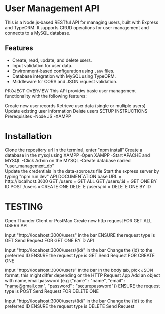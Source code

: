 # User Management API

This is a Node.js-based RESTful API for managing users, built with Express and TypeORM. It supports CRUD operations for user management and connects to a MySQL database.

## Features

- Create, read, update, and delete users.
- Input validation for user data.
- Environment-based configuration using `.env` files.
- Database integration with MySQL using TypeORM.
- Middleware for CORS and JSON request validation.  

PROJECT OVERVIEW This API provides basic user management functionality with the following features:

Create new user records
Retrieve user data (single or multiple users)
Update existing user information
Delete users
SETUP INSTRUCTIONS Prerequisites -Node JS -XAMPP

# Installation

Clone the repository url
In the terminal, enter "npm install"
Create a database in the mysql using XAMPP -Open XAMPP -Start APACHE and MYSQL -Click Admin on the MYSQL -Create database named "user_management_db"\
Update the credentials in the data-source.ts file
Start the express server by typing "npm run dev"
API DOCUMENTATION base URL = http://localhost:3000 GET /users = GET ALL GET /users/:id = GET ONE BY ID POST /users = CREATE ONE DELETE /users/:id = DELETE ONE BY ID

# TESTING

Open Thunder Client or PostMan
Create new http request
FOR GET ALL USERS API

Input "http://localhost:3000/users" in the bar
ENSURE the request type is GET
Send Request
FOR GET ONE BY ID API

Input "http://localhost:3000/users/{id}" in the bar
Change the {id} to the preferred ID
ENSURE the request type is GET
Send Request
FOR CREATE ONE

Input "http://localhost:3000/users" in the bar
In the body tab, pick JSON format, this might differ depending on the HTTP Request App
Add an object with name,email,password (e.g {"name" : "name", "email" : "name@gmail.com", "password" : "securepassword"})
ENSURE the request type is POST
Send Request
FOR DELETE ONE

Input "http://localhost:3000/users/{id}" in the bar
Change the {id} to the preferred ID
ENSURE the request type is DELETE
Send Request

